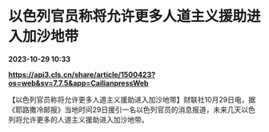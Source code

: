 # 以色列官员称将允许更多人道主义援助进入加沙地带

**2023-10-29 10:33**

**https://api3.cls.cn/share/article/1500423?os=web&sv=7.7.5&app=CailianpressWeb**

【以色列官员称将允许更多人道主义援助进入加沙地带】财联社10月29日电，据《耶路撒冷邮报》当地时间29日援引一名以色列官员的消息报道，未来几天以色列将允许更多的人道主义援助进入加沙地带。